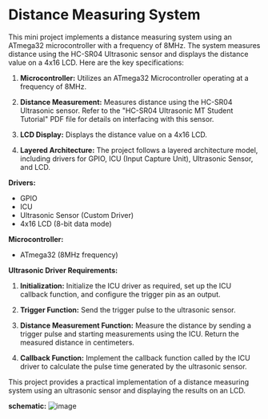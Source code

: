 # Distance Measuring System

This mini project implements a distance measuring system using an ATmega32 microcontroller with a frequency of 8MHz. The system measures distance using the HC-SR04 Ultrasonic sensor and displays the distance value on a 4x16 LCD. Here are the key specifications:

1. **Microcontroller:** Utilizes an ATmega32 Microcontroller operating at a frequency of 8MHz.

2. **Distance Measurement:** Measures distance using the HC-SR04 Ultrasonic sensor. Refer to the "HC-SR04 Ultrasonic MT Student Tutorial" PDF file for details on interfacing with this sensor.

3. **LCD Display:** Displays the distance value on a 4x16 LCD.

4. **Layered Architecture:** The project follows a layered architecture model, including drivers for GPIO, ICU (Input Capture Unit), Ultrasonic Sensor, and LCD.

**Drivers:**
- GPIO
- ICU
- Ultrasonic Sensor (Custom Driver)
- 4x16 LCD (8-bit data mode)

**Microcontroller:**
- ATmega32 (8MHz frequency)

**Ultrasonic Driver Requirements:**
1. **Initialization:** Initialize the ICU driver as required, set up the ICU callback function, and configure the trigger pin as an output.

2. **Trigger Function:** Send the trigger pulse to the ultrasonic sensor.

3. **Distance Measurement Function:** Measure the distance by sending a trigger pulse and starting measurements using the ICU. Return the measured distance in centimeters.

4. **Callback Function:** Implement the callback function called by the ICU driver to calculate the pulse time generated by the ultrasonic sensor.

This project provides a practical implementation of a distance measuring system using an ultrasonic sensor and displaying the results on an LCD.

**schematic:**
![image](https://github.com/ElhassanAbdelmeged/Distance-Measuring-System/assets/88130561/d06088d5-08cf-427e-afc5-afa432bf5f1b)

